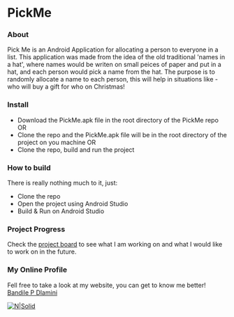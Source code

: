 # PickMe

### About
Pick Me is an Android Application for allocating a person to everyone in a list. This application was made from the idea of the old traditional 'names in a hat', where names would be writen on small peices of paper and put in a hat, and each person would pick a name from the hat. The purpose is to randomly allocate a name to each person, this will help in situations like - who will buy a gift for who on Christmas! 

### Install
- Download the PickMe.apk file in the root directory of the PickMe repo
OR
- Clone the repo and the PickMe.apk file will be in the root directory of the project on you machine
OR
- Clone the repo, build and run the project

### How to build
There is really nothing much to it, just:
  - Clone the repo
  - Open the project using Android Studio
  - Build & Run on Android Studio

### Project Progress
Check the [project board](https://github.com/users/bandilepdlamini/projects/1) to see what I am working on and what I would like to work on in the future.

### My Online Profile
Fell free to take a look at my website, you can get to know me better!
[Bandile P Dlamini](https://bandilepdlamini.com)

[![N|Solid](https://bandilepdlamini.com/assets/images/logo-transparent2-122x121.png)](https://bandilepdlamini.com)

